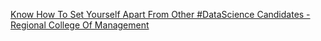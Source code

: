 [Know How To Set Yourself Apart From Other #DataScience Candidates - Regional College Of Management](https://qi.tc/qi/119182)